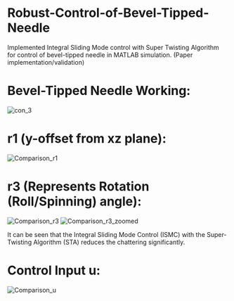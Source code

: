 # Robust-Control-of-Bevel-Tipped-Needle
Implemented Integral Sliding Mode control with Super Twisting Algorithm for control of bevel-tipped needle in MATLAB simulation. (Paper implementation/validation)
# Bevel-Tipped Needle Working:
![con_3](https://user-images.githubusercontent.com/34472717/232597567-8e6dd843-4cb5-4948-ae72-ce5f0781b023.jpg)

# r1 (y-offset from xz plane):
![Comparison_r1](https://user-images.githubusercontent.com/34472717/169354439-7e3bfd59-9e95-4137-b6e7-c9457d7f47df.jpg)

# r3 (Represents Rotation (Roll/Spinning) angle):
![Comparison_r3](https://user-images.githubusercontent.com/34472717/169354440-60f23966-d5d0-468b-bb9b-e50bb97795c0.jpg)
![Comparison_r3_zoomed](https://user-images.githubusercontent.com/34472717/169354441-95a01b43-abfe-4eae-8c9c-c72198eaae22.jpg)

It can be seen that the Integral Sliding Mode Control (ISMC) with the Super-Twisting Algorithm (STA) reduces the chattering significantly.

# Control Input u:
![Comparison_u](https://user-images.githubusercontent.com/34472717/169354442-7d9e0706-302e-40ad-81f4-90317a81b179.jpg)
